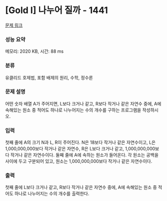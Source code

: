 # [Gold I] 나누어 질까 - 1441 

[문제 링크](https://www.acmicpc.net/problem/1441) 

### 성능 요약

메모리: 2020 KB, 시간: 88 ms

### 분류

유클리드 호제법, 포함 배제의 원리, 수학, 정수론

### 문제 설명

<p>어떤 숫자 배열 A가 주어지면, L보다 크거나 같고, R보다 작거나 같은 자연수 중에, A에 속해있는 원소 중 적어도 하나로 나누어지는 수의 개수를 구하는 프로그램을 작성하시오.</p>

### 입력 

 <p>첫째 줄에 A의 크기 N과 L, R이 주어진다. N은 18보다 작거나 같은 자연수이고, L은 1,000,000,000보다 작거나 같은 자연수, R은 L보다 크거나 같고, 1,000,000,000보다 작거나 같은 자연수이다. 둘째 줄에 A에 속하는 원소가 들어온다. 각 원소는 공백을 사이에 두고 구분되어 있고, 원소는 1,000,000,000보다 작거나 같은 자연수이다.</p>

### 출력 

 <p>첫째 줄에 L보다 크거나 같고, R보다 작거나 같은 자연수 중에, A에 속해있는 원소 중 적어도 하나로 나누어지는 수의 개수를 출력한다.</p>

